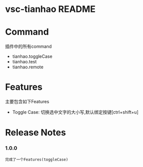 # vsc-tianhao README

# Command
插件中的所有command

- tianhao.toggleCase
- tianhao.test
- tianhao.remote

# Features
主要包含如下Features

- Toggle Case: 切换选中文字的大小写,默认绑定按键\[ctrl+shift+u]

# Release Notes

### 1.0.0
    完成了一个Features(toggleCase)
